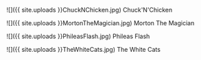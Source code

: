 ![]({{ site.uploads }}ChuckNChicken.jpg)
<span class="caption">Chuck'N'Chicken</span>

![]({{ site.uploads }}MortonTheMagician.jpg)
<span class="caption">Morton The Magician</span>

![]({{ site.uploads }}PhileasFlash.jpg)
<span class="caption">Phileas Flash</span>

![]({{ site.uploads }}TheWhiteCats.jpg)
<span class="caption">The White Cats</span>

